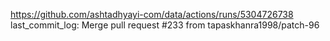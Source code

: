 https://github.com/ashtadhyayi-com/data/actions/runs/5304726738
last_commit_log: Merge pull request #233 from tapaskhanra1998/patch-96